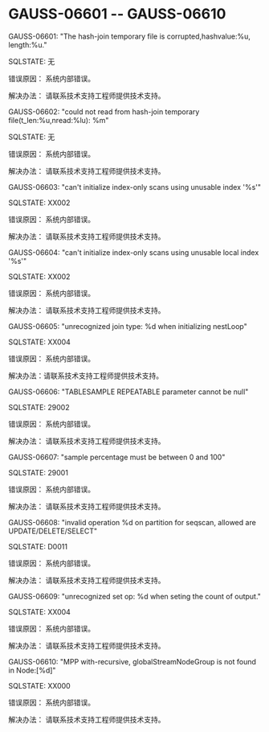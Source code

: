 # GAUSS-06601 -- GAUSS-06610<a name="ZH-CN_TOPIC_0302072976"></a>

GAUSS-06601: "The hash-join temporary file is corrupted,hashvalue:%u, length:%u."

SQLSTATE: 无

错误原因： 系统内部错误。

解决办法： 请联系技术支持工程师提供技术支持。

GAUSS-06602: "could not read from hash-join temporary file\(t\_len:%u,nread:%lu\): %m"

SQLSTATE: 无

错误原因： 系统内部错误。

解决办法： 请联系技术支持工程师提供技术支持。

GAUSS-06603: "can't initialize index-only scans using unusable index '%s'"

SQLSTATE: XX002

错误原因： 系统内部错误。

解决办法： 请联系技术支持工程师提供技术支持。

GAUSS-06604: "can't initialize index-only scans using unusable local index '%s'"

SQLSTATE: XX002

错误原因： 系统内部错误。

解决办法： 请联系技术支持工程师提供技术支持。

GAUSS-06605: "unrecognized join type: %d when initializing nestLoop"

SQLSTATE: XX004

错误原因： 系统内部错误。

解决办法：请联系技术支持工程师提供技术支持。

GAUSS-06606: "TABLESAMPLE REPEATABLE parameter cannot be null"

SQLSTATE: 29002

错误原因： 系统内部错误。

解决办法： 请联系技术支持工程师提供技术支持。

GAUSS-06607: "sample percentage must be between 0 and 100"

SQLSTATE: 29001

错误原因： 系统内部错误。

解决办法： 请联系技术支持工程师提供技术支持。

GAUSS-06608: "invalid operation %d on partition for seqscan, allowed are UPDATE/DELETE/SELECT"

SQLSTATE: D0011

错误原因： 系统内部错误。

解决办法： 请联系技术支持工程师提供技术支持。

GAUSS-06609: "unrecognized set op: %d when seting the count of output."

SQLSTATE: XX004

错误原因： 系统内部错误。

解决办法： 请联系技术支持工程师提供技术支持。

GAUSS-06610: "MPP with-recursive, globalStreamNodeGroup is not found in Node:\[%d\]"

SQLSTATE: XX000

错误原因： 系统内部错误。

解决办法： 请联系技术支持工程师提供技术支持。

